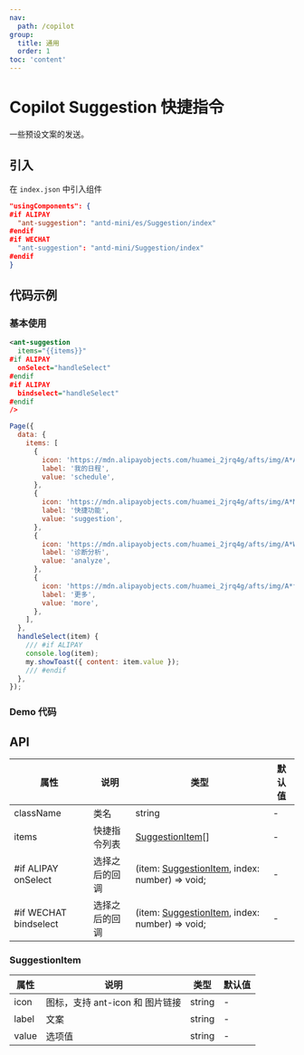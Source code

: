 ```yaml
---
nav:
  path: /copilot
group:
  title: 通用
  order: 1
toc: 'content'
---
```


# Copilot Suggestion 快捷指令

一些预设文案的发送。

## 引入

在 `index.json` 中引入组件

```json
"usingComponents": {
#if ALIPAY
  "ant-suggestion": "antd-mini/es/Suggestion/index"
#endif
#if WECHAT
  "ant-suggestion": "antd-mini/Suggestion/index"
#endif
}
```

## 代码示例

### 基本使用

```xml
<ant-suggestion
  items="{{items}}"
#if ALIPAY
  onSelect="handleSelect"
#endif
#if ALIPAY
  bindselect="handleSelect"
#endif
/>
```

```js
Page({
  data: {
    items: [
      {
        icon: 'https://mdn.alipayobjects.com/huamei_2jrq4g/afts/img/A*AdC9RZfDwicAAAAAAAAAAAAADtF8AQ/original',
        label: '我的日程',
        value: 'schedule',
      },
      {
        icon: 'https://mdn.alipayobjects.com/huamei_2jrq4g/afts/img/A*Mbi1R5eGTecAAAAAAAAAAAAADtF8AQ/original',
        label: '快捷功能',
        value: 'suggestion',
      },
      {
        icon: 'https://mdn.alipayobjects.com/huamei_2jrq4g/afts/img/A*WqBJSZEpPbwAAAAAAAAAAAAADtF8AQ/original',
        label: '诊断分析',
        value: 'analyze',
      },
      {
        icon: 'https://mdn.alipayobjects.com/huamei_2jrq4g/afts/img/A*fVpIQZbRi4IAAAAAAAAAAAAADtF8AQ/original',
        label: '更多',
        value: 'more',
      },
    ],
  },
  handleSelect(item) {
    /// #if ALIPAY
    console.log(item);
    my.showToast({ content: item.value });
    /// #endif
  },
});
```

### Demo 代码

<code src='../../copilot-demo/pages/Suggestion/index'></code>

## API

| 属性                  | 说明           | 类型                                                              | 默认值 |
| --------------------- | -------------- | ----------------------------------------------------------------- | ------ |
| className             | 类名           | string                                                            | -      |
| items                 | 快捷指令列表   | [SuggestionItem](#suggestionitem)[]                               | -      |
| #if ALIPAY onSelect   | 选择之后的回调 | (item: [SuggestionItem](#suggestionitem), index: number) => void; | -      |
| #if WECHAT bindselect | 选择之后的回调 | (item: [SuggestionItem](#suggestionitem), index: number) => void; | -      |

### SuggestionItem

| 属性  | 说明                            | 类型   | 默认值 |
| ----- | ------------------------------- | ------ | ------ |
| icon  | 图标，支持 ant-icon 和 图片链接 | string | -      |
| label | 文案                            | string | -      |
| value | 选项值                          | string | -      |
